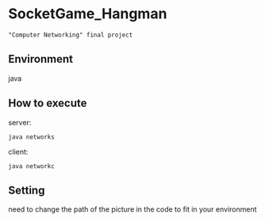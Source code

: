 # SocketGame_Hangman
`"Computer Networking" final project`  

## Environment  

java  

## How to execute  
server:  

`java networks`  

client:  

`java networkc`  

## Setting  
need to change the path of the picture in the code to fit in your environment
